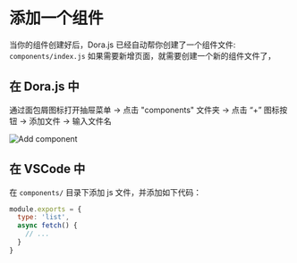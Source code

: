# 添加一个组件

当你的组件创建好后，Dora.js 已经自动帮你创建了一个组件文件: `components/index.js`
如果需要新增页面，就需要创建一个新的组件文件了，

## 在 Dora.js 中

通过面包屑图标打开抽屉菜单 -> 点击 "components" 文件夹 -> 点击 “+” 图标按钮 -> 添加文件 -> 输入文件名

![Add component](../_media/add_component.gif ':size=400')

## 在 VSCode 中

在 `components/` 目录下添加 js 文件，并添加如下代码：

```javascript
module.exports = {
  type: 'list',
  async fetch() {
    // ...
  }
}
```
